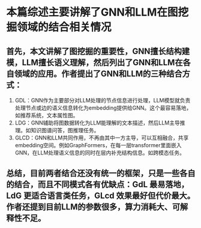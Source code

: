 # 本篇综述主要讲解了GNN和LLM在图挖掘领域的结合相关情况

## 首先，本文讲解了图挖掘的重要性，GNN擅长结构建模，LLM擅长语义理解，然后列出了GNN和LLM在各自领域的应用。作者提出了GNN和LLM的三种结合方式：

1. GDL：GNN作为主要部分对LLM处理的节点信息进行处理，LLM模型就负责处理节点或边的语义信息转化为embedding提供给GNN。这个最容易落地，如推荐系统，文本属性图。
2. LDG：GNN辅助将图数据转化为LLM能理解的文本描述，然后LLM主导推理。如知识图谱问答，图推理任务。
3. GLCD：GNN和LLM共同作用，不再由其中一方主导，可以互相融合，共享embedding空间。例如GraphFormers，在每一层transformer里面嵌入GNN，在LLM处理语义信息的同时在层内补充结构信息。如跨模态任务。

## 总结，目前两者结合还没有统一的框架，只是一些各自的结合，而且不同模式各有优缺点：GdL 最易落地，LdG 更适合语言类任务，GLcd 效果最好但代价最大。作者还提到目前LLM的参数很多，算力消耗大、可解释性不足。